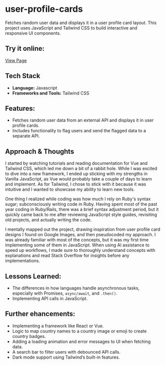 # user-profile-cards
Fetches random user data and displays it in a user profile card layout. This project uses JavaScript and Tailwind CSS to build interactive and responsive UI components.

## Try it online:
[View Page](https://jerrybach98.github.io/user-profile-cards/)

## Tech Stack
- **Language:** Javascript
- **Frameworks and Tools:** Tailwind CSS

## Features:
* Fetches random user data from an external API and displays it in user profile cards.
* Includes functionality to flag users and send the flagged data to a separate API.

## Approach & Thoughts
I started by watching tutorials and reading documentation for Vue and Tailwind CSS, which led me down a bit of a rabbit hole. While I was excited to dive into a new framework, I ended up sticking with my strengths in Vanilla JavaScript, as Vue would probably take a couple of days to learn and implement. As for Tailwind, I chose to stick with it because it was intuitive and I wanted to showcase my ability to learn new tools. <br /> 

One thing I realized while coding was how much I rely on Ruby's syntax sugar; subconsciously writing code in Ruby. Having spent most of the past year coding in Ruby/Rails, there was a brief syntax adjustment period, but it quickly came back to me after reviewing JavaScript style guides, revisiting old projects, and actually writing the code. <br />

I mentally mapped out the project, drawing inspiration from user profile card designs I found on Google Images, and then pseudocoded my approach. I was already familiar with most of the concepts, but it was my first time implementing some of them in JavaScript. When using AI assistance to speed up workflows, I made sure to thoroughly understand concepts with explanations and read Stack Overflow for insights before any implementations.

## Lessons Learned:
* The differences in how languages handle asynchronous tasks, especially with Promises, `async/await`, and `.then()`.
* Implementing API calls in JavaScript. 

## Further ehancements:
* Implementing a framework like React or Vue.
* Logic to map country names to a country image or emoji to create country badges. 
* Adding a loading animation and error messages to UI when fetching data.
* A search bar to filter users with debounced API calls.
* Dark mode support using Tailwind’s built-in features.